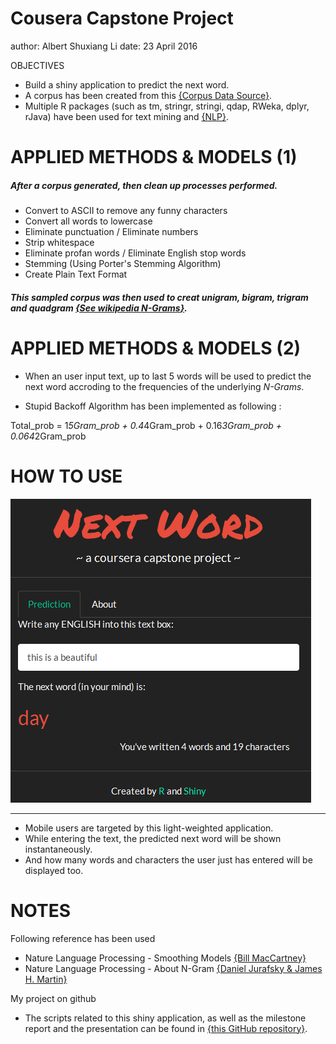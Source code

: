 Cousera Capstone Project
========================================================
author: Albert Shuxiang Li
date: 23 April 2016

OBJECTIVES
- Build a shiny application to predict the next word.  
- A corpus has been created from this [{Corpus Data Source}](https://d396qusza40orc.cloudfront.net/dsscapstone/dataset/Coursera-SwiftKey.zip). 
- Multiple R packages (such as tm, stringr, stringi, qdap, RWeka, dplyr, rJava) have been used for text mining and [{NLP}](https://en.wikipedia.org/wiki/Natural_language_processing).


APPLIED METHODS & MODELS (1)
========================================================
##### After a corpus generated, then clean up processes performed.  
  
  * Convert to ASCII to remove any funny characters
  * Convert all words to lowercase
  * Eliminate punctuation / Eliminate numbers
  * Strip whitespace
  * Eliminate profan words / Eliminate English stop words
  * Stemming (Using Porter's Stemming Algorithm)
  * Create Plain Text Format

##### This sampled corpus was then used to creat unigram, bigram, trigram and quadgram [{See wikipedia *N-Grams*}](http://en.wikipedia.org/wiki/N-gram). 

APPLIED METHODS & MODELS (2)
========================================================

- When an user input text, up to last 5 words will be used to predict the next word accroding to the frequencies of the underlying *N-Grams*. 

- Stupid Backoff Algorithm has been implemented as following :

Total_prob = 1*5Gram_prob + 0.4*4Gram_prob + 0.16*3Gram_prob + 0.064*2Gram_prob

HOW TO USE
========================================================

![Shiny Screenshot](screen.png)
***
- Mobile users are targeted by this light-weighted application. 
- While entering the text, the predicted next word will be shown instantaneously.
- And how many words and characters the user just has entered will be displayed too.

NOTES
========================================================

Following reference has been used
  - Nature Language Processing - Smoothing Models
  [{Bill MacCartney}](http://nlp.stanford.edu/~wcmac/papers/20050421-smoothing-tutorial.pdf)  
  - Nature Language Processing - About N-Gram
  [{Daniel Jurafsky & James H. Martin}](https://lagunita.stanford.edu/c4x/Engineering/CS-224N/asset/slp4.pdf)

My project on github
  - The scripts related to this shiny application, as well as the milestone report and the presentation can be found in [{this GitHub repository}](https://github.com/AlbertShuxiangLi/CapstoneProject).
